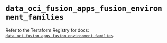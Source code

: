 # `data_oci_fusion_apps_fusion_environment_families`

Refer to the Terraform Registry for docs: [`data_oci_fusion_apps_fusion_environment_families`](https://registry.terraform.io/providers/hashicorp/oci/7.19.0/docs/data-sources/fusion_apps_fusion_environment_families).
